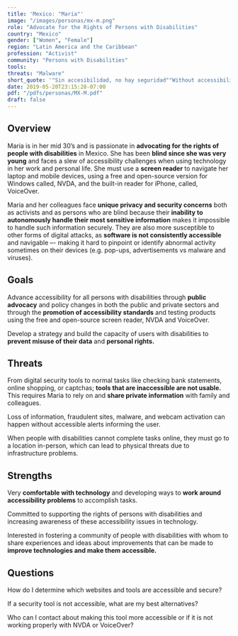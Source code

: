 ```yaml
---
title: 'Mexico: "Maria"'
image: "/images/personas/mx-m.png"
role: "Advocate for the Rights of Persons with Disabilities"
country: "Mexico"
gender: ["Women", "Female"]
region: "Latin America and the Caribbean"
profession: "Activist"
community: "Persons with Disabilities"
tools:
threats: "Malware"
short_quote: '"Sin accesibilidad, no hay seguridad""Without accessibility, there is no security"'
date: 2019-05-20T23:15:28-07:00
pdf: "/pdfs/personas/MX-M.pdf"
draft: false
---
```


## Overview

Maria is in her mid 30’s and is passionate in **advocating for the rights of people with disabilities** in Mexico. She has been **blind since she was very young** and faces a slew of accessibility challenges when using technology in her work and personal life. She must use a **screen reader** to navigate her laptop and mobile devices, using a free and open-source version for Windows called, NVDA, and the built-in reader for iPhone, called, VoiceOver.

Maria and her colleagues face **unique privacy and security concerns** both as activists and as persons who are blind because their **inability to autonomously handle their most sensitive information** makes it impossible to handle such information securely. They are also more susceptible to other forms of digital attacks, as **software is not consistently accessible** and navigable –- making it hard to pinpoint or identify abnormal activity sometimes on their devices (e.g. pop-ups, advertisements vs malware and viruses).


## Goals

Advance accessibility for all persons with disabilities through **public advocacy** and policy changes in both the public and private sectors and through the **promotion of accessibility standards** and testing products using the free and open-source screen reader, NVDA and VoiceOver.

Develop a strategy and build the capacity of users with disabilities to **prevent misuse of their data** and **personal rights.**


## Threats

From digital security tools to normal tasks like checking bank statements, online shopping, or captchas; **tools that are inaccessible are not usable.** This requires Maria to rely on and **share private information** with family and colleagues.

Loss of information, fraudulent sites, malware, and webcam activation can happen without accessible alerts informing the user.

When people with disabilities cannot complete tasks online, they must go to a location in-person, which can lead to physical threats due to infrastructure problems.



## Strengths

Very **comfortable with technology** and developing ways to **work around accessibility problems** to accomplish tasks.

Committed to supporting the rights of persons with disabilities and increasing awareness of these accessibility issues in technology.

Interested in fostering a community of people with disabilities with whom to share experiences and ideas about improvements that can be made to **improve technologies and make them accessible.**


## Questions

How do I determine which websites and tools are accessible and secure?

If a security tool is not accessible, what are my best alternatives?

Who can I contact about making this tool more accessible or if it is not working properly with NVDA or VoiceOver?
